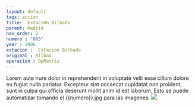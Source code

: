 ```yaml
---
layout: default
tags: accion
title:  Estaci0n Bilbado
parent: Madrid
nav_order: 2
numero : "005"
year : 2006
estacion :  Estacion Bilbado
original : Bilbao
operacion : OpMatriz
---
```

Lorem aute irure dolor in reprehenderit in voluptate velit esse cillum dolore eu fugiat nulla pariatur. Excepteur sint occaecat cupidatat non proident, sunt in culpa qui officia deserunt mollit anim id est laborum.
Esto se puede automatizar tomando el {{numero}}.jpg para las imagenes.
![](../../assets/images/test.jpg)
